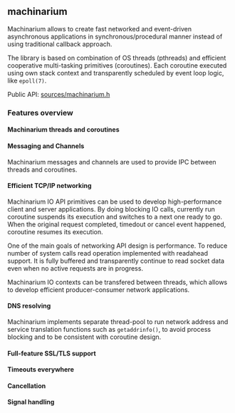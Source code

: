 ## machinarium

Machinarium allows to create fast networked and event-driven asynchronous applications in
synchronous/procedural manner instead of using traditional callback approach.

The library is based on combination of OS threads (pthreads) and efficient cooperative
multi-tasking primitives (coroutines). Each coroutine executed using own stack context and
transparently scheduled by event loop logic, like `epoll(7)`.

Public API: [sources/machinarium.h](sources/machinarium.h)

### Features overview

#### Machinarium threads and coroutines

#### Messaging and Channels

Machinarium messages and channels are used to provide IPC between threads and
coroutines.

#### Efficient TCP/IP networking

Machinarium IO API primitives can be used to develop high-performance client and server applications.
By doing blocking IO calls, currently run coroutine suspends its execution and switches
to a next one ready to go. When the original request completed, timedout or cancel event happened,
coroutine resumes its execution.

One of the main goals of networking API design is performance. To reduce number of system calls
read operation implemented with readahead support. It is fully buffered and transparently continue to read
socket data even when no active requests are in progress.

Machinarium IO contexts can be transfered between threads, which allows to develop efficient
producer-consumer network applications.

#### DNS resolving

Machinarium implements separate thread-pool to run network address
and service translation functions such as `getaddrinfo()`, to avoid process blocking and to be
consistent with coroutine design.

#### Full-feature SSL/TLS support

#### Timeouts everywhere

#### Cancellation

#### Signal handling
